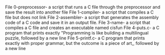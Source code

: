 File 0-preprocessor- a script that runs a C file through the preprocessor and save the result into another file
File 1-compiler- a script that compiles a C file but does not link
File 2-assembler-  a script that generates the assembly code of a C code and save it in an output file.
File 3-name- a script that compiles a C file and creates an executable named cisfun
File 4-puts.c- a C program that prints exactly "Programming is like building a multilingual puzzle, followed by a new line
File 5-printf.c- a C program that prints exactly with proper grammar, but the outcome is a piece of art,, followed by a new line
